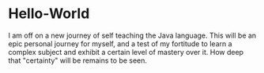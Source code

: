 # Hello-World

I am off on a new journey of self teaching the Java language.
This will be an epic personal journey for myself, and a test of my fortitude
to learn a complex subject and exhibit a certain level of mastery over it.  How
deep that "certainty" will be remains to be seen.

